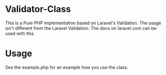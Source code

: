 Validator-Class
==================

This is a Pure PHP implementation based on Laravel's Validation. The usage isn't different from the Laravel Validation. The docs on laravel.com can be used with this.

Usage
==================
See the example.php for an example how you use the class.

